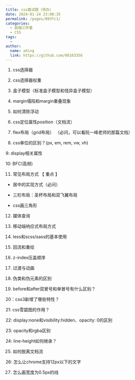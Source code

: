 ```yaml
---
title: css面试题（待办）
date: 2024-01-24 23:08:35
permalink: /pages/893fc1/
categories:
  - 前端三件套
  - CSS
tags:
  - 
author: 
  name: aXing
  link: https://github.com/08163356
---
```




1. css选择器 

2. css选择器权重 

3. 盒子模型（标准盒子模型和怪异盒子模型）

4. margin塌陷和margin重叠现象

5. 如何清除浮动 

6. css定位属性position（文档流）

7. flex布局（grid布局） （必问，可以看阮一峰老师的那篇文档）

8. css单位的区别？(px, em, rem, vw, vh)

9: display相关属性

10: BFC(高频) 

11. 常见布局方式 【 重点 】

- 居中的实现方式（必问）

- 三栏布局：圣杯布局和双飞翼布局

- css画三角形

12. 媒体查询

13. 移动端响应式布局方式 

14. less和scss/sass的基本使用

15. 回流和重绘 

16. z-index压盖顺序

17. 过渡与动画

18. 伪类和伪元素的区别

19. before和after双冒号和单冒号有什么区别？

20：css3新增了哪些特性？ 

21: css雪碧图的作用？

22: display:none和visibility:hidden、opacity: 0的区别

23: opacity和rgba区别

24: line-height如何继承？

25. 如何脱离文档流

26: 怎么让chrome支持12px以下的文字

27. 怎么画宽度为0.5px的线